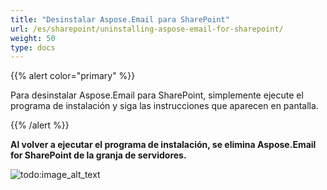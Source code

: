 ```yaml
---
title: "Desinstalar Aspose.Email para SharePoint"
url: /es/sharepoint/uninstalling-aspose-email-for-sharepoint/
weight: 50
type: docs
---
```



{{% alert color="primary" %}}

Para desinstalar Aspose.Email para SharePoint, simplemente ejecute el programa de instalación y siga las instrucciones que aparecen en pantalla.

{{% /alert %}}

**Al volver a ejecutar el programa de instalación, se elimina Aspose.Email for SharePoint de la granja de servidores.**

![todo:image_alt_text](uninstalling-aspose-email-for-sharepoint_1.png)
